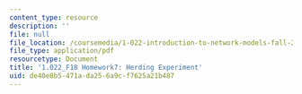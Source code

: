 ```yaml
---
content_type: resource
description: ''
file: null
file_location: /coursemedia/1-022-introduction-to-network-models-fall-2018/de40e8b5471ada256a9cf7625a21b487_MIT1_022F18_Homework7.pdf
file_type: application/pdf
resourcetype: Document
title: '1.022_F18 Homework7: Herding Experiment'
uid: de40e8b5-471a-da25-6a9c-f7625a21b487
---
```

